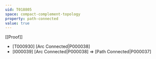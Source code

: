 ```yaml
---
uid: T018805
space: compact-complement-topology
property: path-connected
value: true
---
```

[[Proof]]

* [T000930] [Arc Connected|P000038]
* [I000039] [Arc Connected|P000038] => [Path Connected|P000037]

